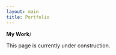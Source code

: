 ```yaml
---
layout: main
title: Portfolio
---
```


<b>My Work</b>/

<p align="justify">This page is currently under construction.</p>

<br>
